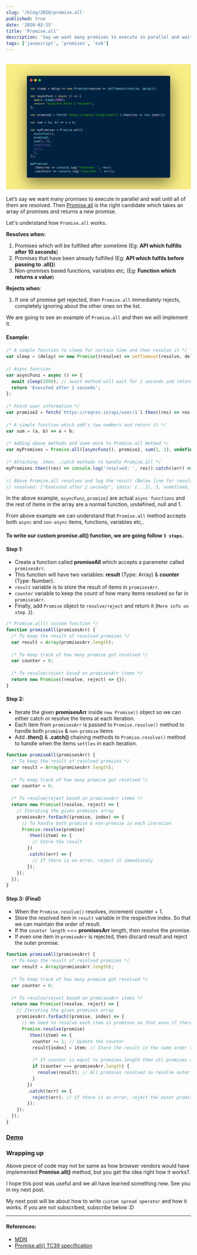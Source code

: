 ```yaml
---
slug: '/blog/2020/promise.all'
published: true
date: '2020-02-25'
title: 'Promise.all'
description: 'Say we want many promises to execute in parallel and wait until all of them are resolved. Then Promise.all() is our candidate.'
tags: ['javascript', 'promises', 'es6']
---
```


<br /><img src="./promise.all.png" alt="Promise.all" /><br />

Let’s say we want many promises to execute in parallel and wait until all of them are resolved. Then [Promise.all](https://developer.mozilla.org/en-US/docs/Web/JavaScript/Reference/Global_Objects/Promise/all) is the right candidate which takes an array of promises and returns a new promise.

Let's understand how `Promise.all` works.

<b>Resolves when:</b>

1. Promises which will be fulfilled after sometime (Eg: <b>API which fulfills after 10 seconds</b>)
1. Promises that have been already fulfilled (Eg: <b>API which fulfils before passing to .all()</b>)
1. Non-promises based functions, variables etc, (Eg: <b>Function which returns a value</b>)

<b>Rejects when</b>:

1. If one of promise get rejected, then `Promise.all` immediately rejects, completely ignoring about the other ones on the list.

We are going to see an example of `Promise.all` and then we will implement it.

#### Example:

```js
/* A simple function to sleep for certain time and then resolve it */
var sleep = (delay) => new Promise((resolve) => setTimeout(resolve, delay));

// Async function
var asyncFunz = async () => {
  await sleep(2000); // await method will wait for 2 seconds and return below string
  return 'Executed after 2 seconds';
};

/* Fetch user information */
var promise2 = fetch(`https://reqres.in/api/user/1`).then((res) => res.json());

/* A simple function which add's two numbers and return it */
var sum = (a, b) => a + b;

/* Adding above methods and some more to Promise.all method */
var myPromises = Promise.all([asyncFunz(), promise2, sum(1, 2), undefined, null, 1]);

/* Attaching .then, .catch methods to handle Promise.all */
myPromises.then((res) => console.log('resolved: ', res)).catch((err) => console.log('rejected: ', err));

// Above Promise.all resolves and log the result (Below line for result)
// resolved: ["Executed after 2 seconds", {data: {...}}, 3, undefined, null, 1]
```

In the above example, `asyncFunz`, `promise2` are actual `async functions` and the rest of items in the array are a normal function, undefined, null and 1.

From above example we can understand that `Promise.all` method accepts both `async` and `non-async` items, functions, variables etc,.

#### To write our custom <b>promise.all()</b> function, we are going follow `3 steps`.

#### Step 1:

- Create a function called <b>promiseAll</b> which accepts a parameter called `promisesArr`.
- This function will have two variables: <b>result</b> (Type: Array) & <b>counter</b> (Type: Number).
- `result` variable is to store the result of items in `promisesArr`.
- `counter` variable to keep the count of how many items resolved so far in `promisesArr`.
- Finally, add `Promise` object to `resolve/reject` and return it (`More info on step 2`).

```js
/* Promise.all() custom function */
function promiseAll(promisesArr) {
  /* To keep the result of resolved promises */
  var result = Array(promisesArr.length);

  /* To keep track of how many promise got resolved */
  var counter = 0;

  /* To resolve/reject based on promisesArr items */
  return new Promise((resolve, reject) => {});
}
```

#### Step 2:

- Iterate the given <b>promisesArr</b> inside `new Promise()` object so we can either catch or resolve the items at each iteration.
- Each item from `promisesArr` is passed to `Promise.resolve()` method to handle both `promise` & `non-promise` items
- Add <b>.then()</b> & <b>.catch()</b> chaining methods to `Promise.resolve()` method to handle when the items `settles` in each iteration.

```js
function promiseAll(promisesArr) {
  /* To keep the result of resolved promises */
  var result = Array(promisesArr.length);

  /* To keep track of how many promise got resolved */
  var counter = 0;

  /* To resolve/reject based on promisesArr items */
  return new Promise((resolve, reject) => {
    // Iterating the given promises array
    promisesArr.forEach((promise, index) => {
      // To handle both promise & non-promise in each iteration
      Promise.resolve(promise)
        .then((item) => {
          // Store the result
        })
        .catch((err) => {
          // If there is an error, reject it immediately
        });
    });
  });
}
```

#### Step 3: (Final)

- When the `Promise.resolve()` resolves, increment counter + 1.
- Store the resolved item in `result` variable in the respective index. So that we can maintain the order of result.
- If the `counter length` === <b>promisesArr</b> length, then resolve the promise.
- If even one item in `promiseArr` is rejected, then discard result and reject the outer promise.

```js
function promiseAll(promisesArr) {
  /* To keep the result of resolved promises */
  var result = Array(promisesArr.length);

  /* To keep track of how many promise got resolved */
  var counter = 0;

  /* To resolve/reject based on promisesArr items */
  return new Promise((resolve, reject) => {
    // Iterating the given promises array
    promisesArr.forEach((promise, index) => {
      // We need to resolve each item in promises so that even if there is non-promise item we can handle it
      Promise.resolve(promise)
        .then((item) => {
          counter += 1; // Update the counter
          result[index] = item; // Store the result in the same order as given

          /* If counter is equal to promises.length then all promises are fulfilled */
          if (counter === promisesArr.length) {
            resolve(result); // All promises resolved so resolve outer promise
          }
        })
        .catch((err) => {
          reject(err); // If there is an error, reject the outer promise immediately
        });
    });
  });
}
```

### [Demo](https://codesandbox.io/embed/promiseall-implementation-n9dlu?fontsize=14&hidenavigation=1&theme=dark)

### Wrapping up

Above piece of code may not be same as how browser vendors would have implemented <b>Promise.all()</b> method, but you get the idea right how it works?.

I hope this post was useful and we all have learned something new. See you in my next post.

My next post will be about how to write `custom spread operator` and how it works. If you are not subscribed, subscribe below :D

<hr />

#### References:

- [MDN](https://developer.mozilla.org/en-US/docs/Web/JavaScript/Reference/Global_Objects/Promise/all)
- [Promise.all() TC39 specification](https://tc39.es/ecma262/#sec-promise.all)

